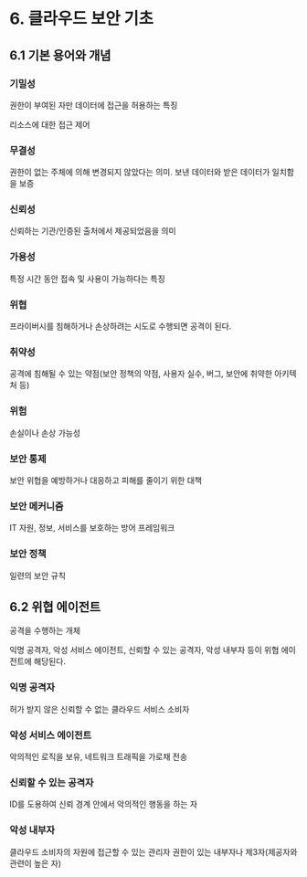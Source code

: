 # 6. 클라우드 보안 기초

## 6.1 기본 용어와 개념

### 기밀성

권한이 부여된 자만 데이터에 접근을 허용하는 특징

리소스에 대한 접근 제어

### 무결성

권한이 없는 주체에 의해 변경되지 않았다는 의미. 보낸 데이터와 받은 데이터가 일치함을 보증

### 신뢰성

신뢰하는 기관/인증된 출처에서 제공되었음을 의미

### 가용성

특정 시간 동안 접속 및 사용이 가능하다는 특징

### 위협

프라이버시를 침해하거나 손상하려는 시도로 수행되면 공격이 된다.

### 취약성

공격에 침해될 수 있는 약점(보안 정책의 약점, 사용자 실수, 버그, 보안에 취약한 아키텍처 등)

### 위험

손실이나 손상 가능성

### 보안 통제

보안 위협을 예방하거나 대응하고 피해를 줄이기 위한 대책

### 보안 메커니즘

IT 자원, 정보, 서비스를 보호하는 방어 프레임워크

### 보안 정책

일련의 보안 규칙

## 6.2 위협 에이전트

공격을 수행하는 개체

익명 공격자, 악성 서비스 에이전트, 신뢰할 수 있는 공격자, 악성 내부자 등이 위협 에이전트에 해당된다.

### 익명 공격자

허가 받지 않은 신뢰할 수 없는 클라우드 서비스 소비자

### 악성 서비스 에이전트

악의적인 로직을 보유, 네트워크 트래픽을 가로채 전송

### 신뢰할 수 있는 공격자

ID를 도용하여 신뢰 경계 안에서 악의적인 행동을 하는 자

### 악성 내부자

클라우드 소비자의 자원에 접근할 수 있는 관리자 권한이 있는 내부자나 제3자(제공자와 관련이 높은 자)

